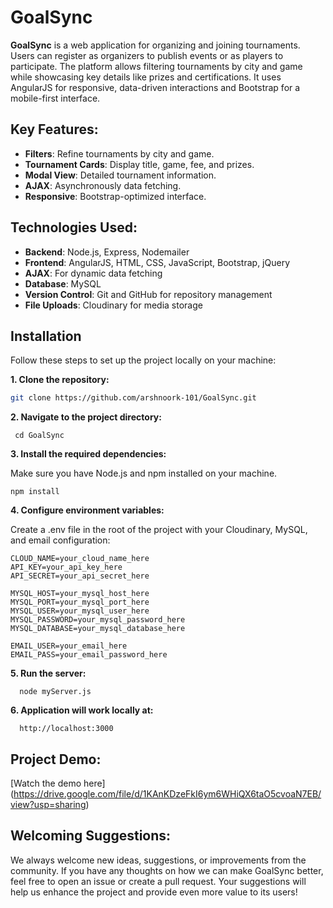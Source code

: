 # GoalSync

**GoalSync** is a web application for organizing and joining tournaments. Users can register as organizers to publish events or as players to participate. The platform allows filtering tournaments by city and game while showcasing key details like prizes and certifications. It uses AngularJS for responsive, data-driven interactions and Bootstrap for a mobile-first interface.


## Key Features:

- **Filters**: Refine tournaments by city and game.
- **Tournament Cards**: Display title, game, fee, and prizes.
- **Modal View**: Detailed tournament information.
- **AJAX**: Asynchronously data fetching.
- **Responsive**: Bootstrap-optimized interface.

## Technologies Used:

- **Backend**: Node.js, Express, Nodemailer
- **Frontend**: AngularJS, HTML, CSS, JavaScript, Bootstrap, jQuery
- **AJAX**: For dynamic data fetching
- **Database**: MySQL
- **Version Control**: Git and GitHub for repository management
- **File Uploads**: Cloudinary for media storage

## Installation

Follow these steps to set up the project locally on your machine:

<b>1. Clone the repository:</b>
   ```bash
   git clone https://github.com/arshnoork-101/GoalSync.git
   ```

<b>2. Navigate to the project directory:</b>
  ```
   cd GoalSync
  ```

<b>3. Install the required dependencies:</b>

  Make sure you have Node.js and npm installed on your machine. 
   ```
   npm install
   ```

<b>4. Configure environment variables:</b>

Create a .env file in the root of the project with your Cloudinary, MySQL, and email configuration:
```
CLOUD_NAME=your_cloud_name_here
API_KEY=your_api_key_here
API_SECRET=your_api_secret_here

MYSQL_HOST=your_mysql_host_here
MYSQL_PORT=your_mysql_port_here
MYSQL_USER=your_mysql_user_here
MYSQL_PASSWORD=your_mysql_password_here
MYSQL_DATABASE=your_mysql_database_here

EMAIL_USER=your_email_here
EMAIL_PASS=your_email_password_here
```

<b>5. Run the server:</b>
```
  node myServer.js
```
<b>6. Application will work locally at: </b>
```
  http://localhost:3000
```

## Project Demo:
[Watch the demo here] (https://drive.google.com/file/d/1KAnKDzeFkI6ym6WHiQX6taO5cvoaN7EB/view?usp=sharing)

## Welcoming Suggestions:
We always welcome new ideas, suggestions, or improvements from the community. If you have any thoughts on how we can make GoalSync better, feel free to open an issue or create a pull request. Your suggestions will help us enhance the project and provide even more value to its users!


